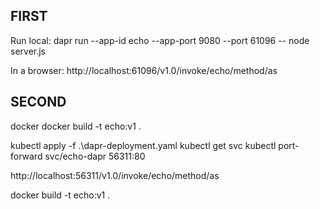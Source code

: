 
## FIRST
Run local: dapr run --app-id echo --app-port 9080 --port 61096 -- node server.js

In a browser: http://localhost:61096/v1.0/invoke/echo/method/as


## SECOND

docker
 docker build -t echo:v1 .

 kubectl apply -f .\dapr-deployment.yaml
 kubectl get svc
  kubectl port-forward svc/echo-dapr 56311:80

http://localhost:56311/v1.0/invoke/echo/method/as
 
 docker build -t echo:v1 .
